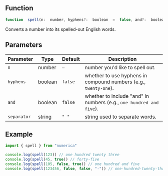 ## Function
```js
function  spell(n:  number, hyphens?:  boolean  =  false, and?:  boolean  =  false, separator?:  string  =  "  "):  string
```
Converts a number into its spelled-out English words.  
## Parameters
| Parameter    | Type    | Default | Description |
|--------------|---------|---------|-------------|
| `n`          | number  | `—`       | number you'd like to spell out. |
| `hyphens`    | boolean | `false` | whether to use hyphens in compound numbers (e.g., `twenty-one`). |
| `and`        | boolean | `false` | whether to include "and" in numbers (e.g., `one hundred and five`). |
| `separator`  | string  | `" "`   | string used to separate words. |

## Example
```js
import { spell } from "numerica"

console.log(spell(123)) // one hundred twenty three
console.log(spell(45, true)) // forty-five
console.log(spell(105, false, true)) // one hundred and five
console.log(spell(123456, false, false, "-")) // one-hundred-twenty-three-thousand-four-hundred-fifty-six
```
